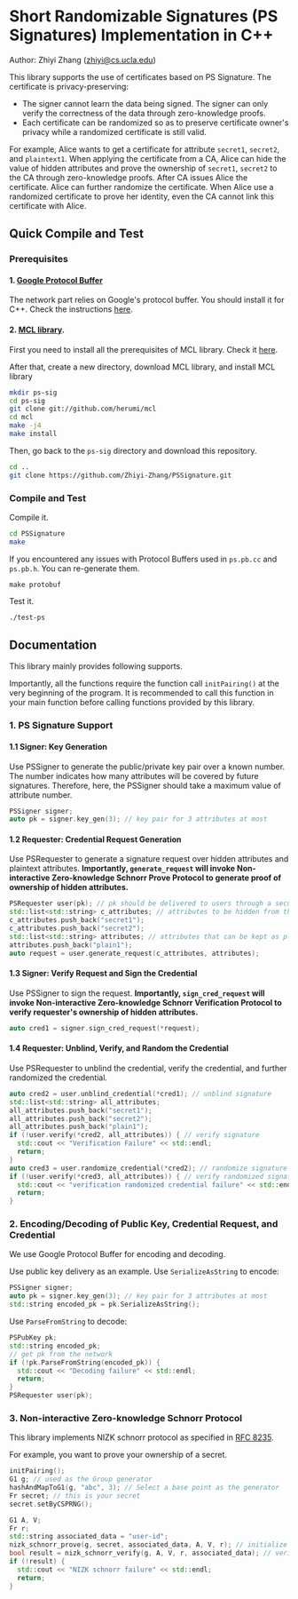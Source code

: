 # Short Randomizable Signatures (PS Signatures) Implementation in C++

Author: Zhiyi Zhang (zhiyi@cs.ucla.edu)

This library supports the use of certificates based on PS Signature.
The certificate is privacy-preserving:

* The signer cannot learn the data being signed. The signer can only verify the correctness of the data through zero-knowledge proofs.
* Each certificate can be randomized so as to preserve certificate owner's privacy while a randomized certificate is still valid.

For example, Alice wants to get a certificate for attribute `secret1`, `secret2`, and `plaintext1`.
When applying the certificate from a CA, Alice can hide the value of hidden attributes and prove the ownership of `secret1`, `secret2` to the CA through zero-knowledge proofs.
After CA issues Alice the certificate.
Alice can further randomize the certificate.
When Alice use a randomized certificate to prove her identity, even the CA cannot link this certificate with Alice.

## Quick Compile and Test

### Prerequisites

#### 1. [Google Protocol Buffer](https://developers.google.com/protocol-buffers)

The network part relies on Google's protocol buffer.
You should install it for C++.
Check the instructions [here](https://github.com/protocolbuffers/protobuf/tree/master/src#c-installation---unix).

#### 2. [MCL library](https://github.com/herumi/mcl).

First you need to install all the prerequisites of MCL library.
Check it [here](https://github.com/herumi/mcl#installation-requirements).

After that, create a new directory, download MCL library, and install MCL library

```bash
mkdir ps-sig
cd ps-sig
git clone git://github.com/herumi/mcl
cd mcl
make -j4
make install
```

Then, go back to the `ps-sig` directory and download this repository.

```bash
cd ..
git clone https://github.com/Zhiyi-Zhang/PSSignature.git
```

### Compile and Test

Compile it.
```bash
cd PSSignature
make
```

If you encountered any issues with Protocol Buffers used in `ps.pb.cc` and `ps.pb.h`.
You can re-generate them.
```
make protobuf
```

Test it.
```bash
./test-ps
```

## Documentation

This library mainly provides following supports.

Importantly, all the functions require the function call `initPairing()` at the very beginning of the program.
It is recommended to call this function in your main function before calling functions provided by this library.

### 1. PS Signature Support

#### 1.1 Signer: Key Generation

Use PSSigner to generate the public/private key pair over a known number.
The number indicates how many attributes will be covered by future signatures.
Therefore, here, the PSSigner should take a maximum value of attribute number.

```C++
PSSigner signer;
auto pk = signer.key_gen(3); // key pair for 3 attributes at most
```

#### 1.2 Requester: Credential Request Generation

Use PSRequester to generate a signature request over hidden attributes and plaintext attributes.
**Importantly, `generate_request` will invoke Non-interactive Zero-knowledge Schnorr Prove Protocol to generate proof of ownership of hidden attributes.**

```C++
PSRequester user(pk); // pk should be delivered to users through a secure channel, e.g., out-of-band
std::list<std::string> c_attributes; // attributes to be hidden from the signer
c_attributes.push_back("secret1");
c_attributes.push_back("secret2");
std::list<std::string> attributes; // attributes that can be kept as plaintext
attributes.push_back("plain1");
auto request = user.generate_request(c_attributes, attributes);
```

#### 1.3 Signer: Verify Request and Sign the Credential

Use PSSigner to sign the request.
**Importantly, `sign_cred_request` will invoke Non-interactive Zero-knowledge Schnorr Verification Protocol to verify requester's ownership of hidden attributes.**

```C++
auto cred1 = signer.sign_cred_request(*request);
```

#### 1.4 Requester: Unblind, Verify, and Random the Credential

Use PSRequester to unblind the credential, verify the credential, and further randomized the credential.

```C++
auto cred2 = user.unblind_credential(*cred1); // unblind signature
std::list<std::string> all_attributes;
all_attributes.push_back("secret1");
all_attributes.push_back("secret2");
all_attributes.push_back("plain1");
if (!user.verify(*cred2, all_attributes)) { // verify signature
  std::cout << "Verification Failure" << std::endl;
  return;
}
auto cred3 = user.randomize_credential(*cred2); // randomize signature
if (!user.verify(*cred3, all_attributes)) { // verify randomized signature
  std::cout << "verification randomized credential failure" << std::endl;
  return;
}
```

### 2. Encoding/Decoding of Public Key, Credential Request, and Credential

We use Google Protocol Buffer for encoding and decoding.

Use public key delivery as an example.
Use `SerializeAsString` to encode:

```C++
PSSigner signer;
auto pk = signer.key_gen(3); // key pair for 3 attributes at most
std::string encoded_pk = pk.SerializeAsString();
```

Use `ParseFromString` to decode:

```C++
PSPubKey pk;
std::string encoded_pk;
// get pk from the network
if (!pk.ParseFromString(encoded_pk)) {
  std::cout << "Decoding failure" << std::endl;
  return;
}
PSRequester user(pk);
```

### 3. Non-interactive Zero-knowledge Schnorr Protocol

This library implements NIZK schnorr protocol as specified in [RFC 8235](https://tools.ietf.org/html/rfc8235).

For example, you want to prove your ownership of a secret.

```C++
initPairing();
G1 g; // used as the Group generator
hashAndMapToG1(g, "abc", 3); // Select a base point as the generator
Fr secret; // this is your secret
secret.setByCSPRNG();

G1 A, V;
Fr r;
std::string associated_data = "user-id";
nizk_schnorr_prove(g, secret, associated_data, A, V, r); // initialize A, V, and r
bool result = nizk_schnorr_verify(g, A, V, r, associated_data); // verify the proof (A, V, r, associated_data)
if (!result) {
  std::cout << "NIZK schnorr failure" << std::endl;
  return;
}
```
